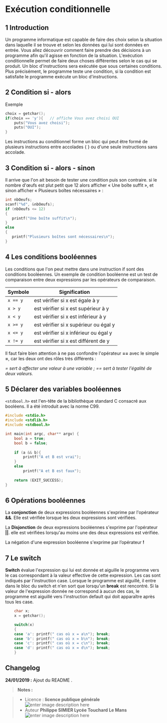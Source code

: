 ﻿# Exécution conditionnelle



## 1 Introduction
Un programme informatique est capable de faire des choix selon la situation dans laquelle il se trouve et selon les données qui lui sont données en entrée. Vous allez découvrir comment faire prendre des décisions à un programme afin qu'il agisse en fonction de la situation.
L'exécution conditionnelle permet de faire deux choses différentes selon le cas qui se produit. Un bloc d'instructions sera exécutée que sous certaines conditions. Plus précisément, le programme teste une condition, si la condition est satisfaite le programme exécute un bloc d'instructions.

## 2 Condition si - alors

Exemple
```c
choix = getchar();
if(choix == 'y'){   // affiche Vous avez choisi OUI
	puts("Vous avez choisi");
	puts("OUI");
}	
```
Les instructions au conditionnel forme un bloc qui peut  être formé de plusieurs instructions entre accolades { } ou d'une seule instructions sans accolade.

## 3 Condition si - alors - sinon
Il arrive que l'on ait besoin de tester une condition puis son contraire. si le nombre d'œufs est plut petit que 12 alors afficher « Une boîte suffit », et sinon afficher « Plusieurs boîtes nécessaires » :
```c
int nbOeufs;
scanf("%d", &nbOeufs);
if (nbOeufs <= 12)
{
   printf("Une boîte suffit\n");
}
else
{
   printf("Plusieurs boîtes sont nécessaires\n");
}
```

## 4 Les conditions booléennes
Les conditions que l'on peut mettre dans une instruction if sont des conditions booléennes. Un exemple de condition booléenne est un test de comparaison entre deux expressions par les opérateurs de comparaison.
 
 |  Symbole | Signification                           |
|----------|-----------------------------------------|
|  `x == y` | est vérifier si x est égale à y |
| `x > y`   | est vérifier si x est supérieur à y |
| `x < y`   | est vérifier si x est inférieur à y|
| `x >= y`  | est vérifier si x supérieur ou égal y |
| `x <= y`  | est vérifier si x inférieur ou égal y |
|  `x != y`  | est vérifier si x est différent de y |

Il faut faire bien attention à ne pas confondre l'opérateur **==** avec le simple **=**, car les deux ont des rôles très différents :

*= sert à affecter une valeur à une variable ;*
*== sert à tester l'égalité de deux valeurs.*

## 5 Déclarer des variables booléennes

`<stdbool.h>` est l'en-tête de la bibliothèque standard C consacré aux booléens. Il a été introduit avec la norme C99.

```c
#include <stdio.h>
#include <stdlib.h>
#include <stdbool.h>

int main(int argc, char** argv) {
    bool a = true;
    bool b = false;
    
    if (a && b){
        printf("A et B est vrai");
    }
    else
        printf("A et B est faux");
    
    return (EXIT_SUCCESS);
}
```
## 6 Opérations booléennes

La **conjonction** de deux expressions booléennes s'exprime par l'opérateur **&&**. Elle est vérifiée lorsque les deux expressions sont vérifiées.

La **Disjonction** de deux expressions booléennes s'exprime par l'opérateur **||**. elle est vérifiées lorsqu'au moins une des deux expressions est vérifiée.  

La négation d'une expression booléenne s'exprime par l’opérateur **!** 

## 7 Le switch

**Switch** évalue l'expression qui lui est donnée et aiguille le programme vers le cas correspondant à la valeur effective de cette expression. Les cas sont indiqués par l'instruction case. Lorsque le programme est aiguillé, il entre dans le bloc du switch et n'en sort que lorsqu'un **break** est rencontré. Si la valeur de l'expression donnée ne correspond à aucun des cas, le programme est aiguillé vers l'instruction default qui doit apparaître après tous les case.

```c
    char x;
	x = getchar();

	switch(x) 
	{
	case 'a': printf(" cas où x = a\n"); break;
	case 'b': printf(" cas où x = b\n"); break;
	case 'c': printf(" cas où x = c\n"); break;
	case 'd': printf(" cas où x = d\n"); break;
	}
```

## Changelog

 **24/01/2019 :** Ajout du README . 
 
 
> **Notes :**


> - Licence : **licence publique générale** ![enter image description here](https://img.shields.io/badge/licence-GPL-green.svg)
> - Auteur **Philippe SIMIER Lycée Touchard Le Mans**
>  ![enter image description here](https://img.shields.io/badge/built-passing-green.svg)
<!-- TOOLBOX 

Génération des badges : https://shields.io/
Génération de ce fichier : https://stackedit.io/editor#



